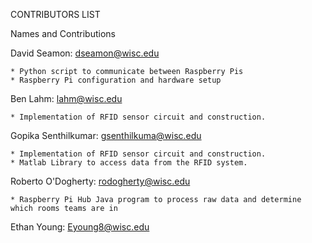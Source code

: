 CONTRIBUTORS LIST

Names and Contributions


David Seamon: dseamon@wisc.edu

    * Python script to communicate between Raspberry Pis
    * Raspberry Pi configuration and hardware setup
    
Ben Lahm: lahm@wisc.edu

    * Implementation of RFID sensor circuit and construction.

Gopika Senthilkumar: gsenthilkuma@wisc.edu
  
    * Implementation of RFID sensor circuit and construction.
    * Matlab Library to access data from the RFID system.

Roberto O'Dogherty: rodogherty@wisc.edu
    
    * Raspberry Pi Hub Java program to process raw data and determine which rooms teams are in

Ethan Young: Eyoung8@wisc.edu
